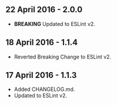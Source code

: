 ## 22 April 2016 - 2.0.0

* **BREAKING** Updated to ESLint v2.

## 18 April 2016 - 1.1.4

* Reverted Breaking Change to ESLint v2.

## 17 April 2016 - 1.1.3

* Added CHANGELOG.md.
* Updated to ESLint v2.
